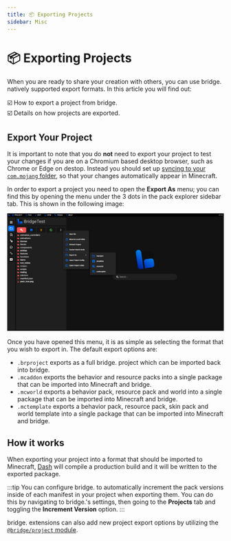 ```yaml
---
title: 📦 Exporting Projects
sidebar: Misc
---
```


# 📦 Exporting Projects

When you are ready to share your creation with others, you can use bridge. natively supported export formats. In this article you will find out:

:ballot_box_with_check: How to export a project from bridge.<br/>
:ballot_box_with_check: Details on how projects are exported.<br/>

## Export Your Project

It is important to note that you do **not** need to export your project to test your changes if you are on a Chromium based desktop browser, such as Chrome or Edge on destop. Instead you should set up [syncing to your `com.mojang` folder](/guide/misc/com-mojang-syncing/), so that your changes automatically appear in Minecraft.

In order to export a project you need to open the **Export As** menu; you can find this by opening the menu under the 3 dots in the pack explorer sidebar tab. This is shown in the following image:

![screenshot showing export as menu](./export-as-menu.png)

Once you have opened this menu, it is as simple as selecting the format that you wish to export in. The default export options are:

-   `.brproject` exports as a full bridge. project which can be imported back into bridge.
-   `.mcaddon` exports the behavior and resource packs into a single package that can be imported into Minecraft and bridge.
-   `.mcworld` exports a behavior pack, resource pack and world into a single package that can be imported into Minecraft and bridge.
-   `.mctemplate` exports a behavior pack, resource pack, skin pack and world template into a single package that can be imported into Minecraft and bridge.

## How it works

When exporting your project into a format that should be imported to Minecraft, [Dash](/guide/advanced/dash/index) will compile a production build and it will be written to the exported package.

:::tip
You can configure bridge. to automatically increment the pack versions inside of each manifest in your project when exporting them. You can do this by navigating to bridge.'s settings, then going to the **Projects** tab and toggling the **Increment Version** option.
:::

bridge. extensions can also add new project export options by utilizing the [`@bridge/project` module](/extensions/scripts/project).
